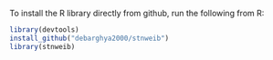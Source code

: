 To install the R library directly from github, run the following from R:

```r
library(devtools)
install_github("debarghya2000/stnweib")
library(stnweib)
```
